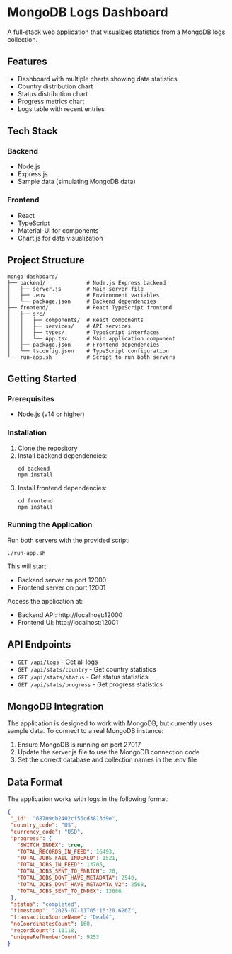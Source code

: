 # MongoDB Logs Dashboard

A full-stack web application that visualizes statistics from a MongoDB logs collection.

## Features

- Dashboard with multiple charts showing data statistics
- Country distribution chart
- Status distribution chart
- Progress metrics chart
- Logs table with recent entries

## Tech Stack

### Backend
- Node.js
- Express.js
- Sample data (simulating MongoDB data)

### Frontend
- React
- TypeScript
- Material-UI for components
- Chart.js for data visualization

## Project Structure

```
mongo-dashboard/
├── backend/             # Node.js Express backend
│   ├── server.js        # Main server file
│   ├── .env             # Environment variables
│   └── package.json     # Backend dependencies
├── frontend/            # React TypeScript frontend
│   ├── src/
│   │   ├── components/  # React components
│   │   ├── services/    # API services
│   │   ├── types/       # TypeScript interfaces
│   │   └── App.tsx      # Main application component
│   ├── package.json     # Frontend dependencies
│   └── tsconfig.json    # TypeScript configuration
└── run-app.sh           # Script to run both servers
```

## Getting Started

### Prerequisites

- Node.js (v14 or higher)

### Installation

1. Clone the repository
2. Install backend dependencies:
   ```
   cd backend
   npm install
   ```
3. Install frontend dependencies:
   ```
   cd frontend
   npm install
   ```

### Running the Application

Run both servers with the provided script:

```
./run-app.sh
```

This will start:
- Backend server on port 12000
- Frontend server on port 12001

Access the application at:
- Backend API: http://localhost:12000
- Frontend UI: http://localhost:12001

## API Endpoints

- `GET /api/logs` - Get all logs
- `GET /api/stats/country` - Get country statistics
- `GET /api/stats/status` - Get status statistics
- `GET /api/stats/progress` - Get progress statistics

## MongoDB Integration

The application is designed to work with MongoDB, but currently uses sample data. To connect to a real MongoDB instance:

1. Ensure MongoDB is running on port 27017
2. Update the server.js file to use the MongoDB connection code
3. Set the correct database and collection names in the .env file

## Data Format

The application works with logs in the following format:

```json
{
 "_id": "68709db2402cf56cd3813d9e",
 "country_code": "US",
 "currency_code": "USD",
 "progress": {
   "SWITCH_INDEX": true,
   "TOTAL_RECORDS_IN_FEED": 16493,
   "TOTAL_JOBS_FAIL_INDEXED": 1521,
   "TOTAL_JOBS_IN_FEED": 13705,
   "TOTAL_JOBS_SENT_TO_ENRICH": 20,
   "TOTAL_JOBS_DONT_HAVE_METADATA": 2540,
   "TOTAL_JOBS_DONT_HAVE_METADATA_V2": 2568,
   "TOTAL_JOBS_SENT_TO_INDEX": 13686
 },
 "status": "completed",
 "timestamp": "2025-07-11T05:16:20.626Z",
 "transactionSourceName": "Deal4",
 "noCoordinatesCount": 160,
 "recordCount": 11118,
 "uniqueRefNumberCount": 9253
}
```